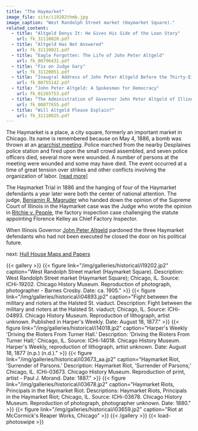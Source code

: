 ```yaml
---
title: "The Haymarket"
image_file: site/i19202thmb.jpg
image_caption: "West Randolph Street market (Haymarket Square)."
related_content:
  - title: "Altgeld Denys It: He Gives His Side of the Loan Story"
    url: fk_31110020.pdf
  - title: "Altgeld Has Not Answered"
    url: fk_31110021.pdf
  - title: "Eagle Forgotten: The Life of John Peter Altgeld"
    url: fk_00796431.pdf
  - title: "Fix on Judge Gary"
    url: fk_31120051.pdf
  - title: "Inaugral Address of John Peter Altgeld Before the Thirty-Eighth General Assembly, january 10, 1893"
    url: fk_00755142.pdf
  - title: "John Peter Altgeld: A Spokesman for Democracy"
    url: fk_01265753.pdf
  - title: "The Administration of Governor John Peter Altgeld of Illinois 1893-1897"
    url: fk_00877655.pdf
  - title: "Will Altgeld Please Explain?"
    url: fk_31110025.pdf
---
```


The Haymarket is a place, a city square, formerly an important market in Chicago. Its name is remembered because on May 4, 1886, a bomb was thrown at an [anarchist meeting](/context/movements/haymarket/). Police marched from the nearby Desplaines police station and fired upon the small crowd assembled, and seven police officers died, several more were wounded. A number of persons at the meeting were wounded and some may have died. The event occurred at a time of great tension over strikes and other conflicts involving the organization of labor. [[read more]](http://www.encyclopedia.chicagohistory.org/pages/571.html)

The Haymarket Trial in 1886 and the hanging of four of the Haymarket defendants a year later were both the center of national attention. The judge, [Benjamin R. Magruder](/legal/judges/benjamindrakemagruder) who handed down the opinion of the Supreme Court of Illinois in the Haymarket case was the Judge who wrote the opinion in [Ritchie v. People](/legal/court), the factory inspection case challenging the statute appointing Florence Kelley as Chief Factory Inspector.

When Illinois Governor [John Peter Altgeld](/historical/altgeld) pardoned the three Haymarket defendants who had not been executed he closed the door on his political future.


next:  [Hull House Maps and Papers](/historical/hullhouse/)

{{< gallery >}}
  {{< figure link="/img/galleries/historical/i19202.jp2" caption="West Randolph Street market (Haymarket Square). Description: West Randolph Street market (Haymarket Square); Chicago, IL. Source: ICHi-19202. Chicago History Museum. Reproduction of photograph, photographer - Barnes Crosby. Date: ca. 1905." >}}
  {{< figure link="/img/galleries/historical/i04893.jp2" caption="Fight between the military and rioters at the Halsted St. viaduct. Description: Fight between the military and rioters at the Halsted St. viaduct; Chicago, IL. Source: ICHi-04893. Chicago History Museum. Reproduction of lithograph, artist unknown. Published in Harper's Weekly. Date: August 18, 1877." >}}
  {{< figure link="/img/galleries/historical/i14018.jp2" caption="Harper's Weekly 'Driving the Rioters From Turner Hall.' Description: 'Driving the Rioters From Turner Hall;' Chicago, IL. Source: ICHi-14018. Chicago History Museum. Harper's Weekly, reproduction of lithograph, artist unknown. Date: August 18, 1877 (n.p.) (n.d.)." >}}
  {{< figure link="/img/galleries/historical/i03673_aa.jp2" caption="Haymarket Riot, 'Surrender of Parsons.' Description: Haymarket Riot, 'Surrender of Parsons;' Chicago, IL. ICHi-03673. Chicago History Museum. Reproduction of print, artist - Paul J. Morand. Date: 1887." >}}
  {{< figure link="/img/galleries/historical/i03678.jp2" caption="Haymarket Riots, Principals in the Haymarket Riot. Descriptions: Haymarket Riots, Principals in the Haymarket Riot; Chicago, IL. Source: ICHi-03678. Chicago History Museum. Reproduction of photograph, photographer unknown. Date: 1880." >}}
  {{< figure link="/img/galleries/historical/i03659.jp2" caption="Riot at McCormick's Reaper Works, Chicago" >}}
{{< /gallery >}} {{< load-photoswipe >}}
